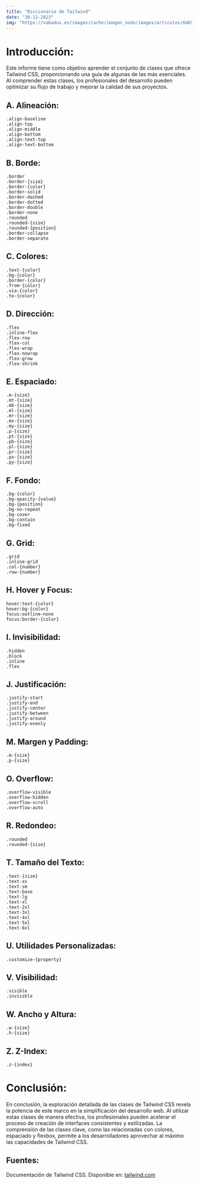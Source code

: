 ```yaml
---
title: "Diccionario de Tailwind"
date: "30-12-2023"
img: "https://vabadus.es/images/cache/imagen_nodo/images/articulos/64b524021adc5990918944.png"
---
```


# Introducción:

Este informe tiene como objetivo aprender el conjunto de clases que ofrece Tailwind CSS, proporcionando una guía de algunas de las más esenciales. Al comprender estas clases, los profesionales del desarrollo pueden optimizar su flujo de trabajo y mejorar la calidad de sus proyectos.

## A. Alineación:

```
.align-baseline
.align-top
.align-middle
.align-bottom
.align-text-top
.align-text-bottom
```

## B. Borde:

```
.border
.border-{size}
.border-{color}
.border-solid
.border-dashed
.border-dotted
.border-double
.border-none
.rounded
.rounded-{size}
.rounded-{position}
.border-collapse
.border-separate
```

## C. Colores:

```
.text-{color}
.bg-{color}
.border-{color}
.from-{color}
.via-{color}
.to-{color}
```

## D. Dirección:

```
.flex
.inline-flex
.flex-row
.flex-col
.flex-wrap
.flex-nowrap
.flex-grow
.flex-shrink
```

## E. Espaciado:

```
.m-{size}
.mt-{size}
.mb-{size}
.ml-{size}
.mr-{size}
.mx-{size}
.my-{size}
.p-{size}
.pt-{size}
.pb-{size}
.pl-{size}
.pr-{size}
.px-{size}
.py-{size}
```

## F. Fondo:

```
.bg-{color}
.bg-opacity-{value}
.bg-{position}
.bg-no-repeat
.bg-cover
.bg-contain
.bg-fixed
```

## G. Grid:

```
.grid
.inline-grid
.col-{number}
.row-{number}
```

## H. Hover y Focus:

```
hover:text-{color}
hover:bg-{color}
focus:outline-none
focus:border-{color}
```

## I. Invisibilidad:

```
.hidden
.block
.inline
.flex
```

## J. Justificación:

```
.justify-start
.justify-end
.justify-center
.justify-between
.justify-around
.justify-evenly
```

## M. Margen y Padding:

```
.m-{size}
.p-{size}
```

## O. Overflow:

```
.overflow-visible
.overflow-hidden
.overflow-scroll
.overflow-auto
```

## R. Redondeo:

```
.rounded
.rounded-{size}
```

## T. Tamaño del Texto:

```
.text-{size}
.text-xs
.text-sm
.text-base
.text-lg
.text-xl
.text-2xl
.text-3xl
.text-4xl
.text-5xl
.text-6xl
```

## U. Utilidades Personalizadas:

```
.customize-{property}
```

## V. Visibilidad:

```
.visible
.invisible
```

## W. Ancho y Altura:

```
.w-{size}
.h-{size}
```

## Z. Z-Index:

```
.z-{index}
```

# Conclusión:

En conclusión, la exploración detallada de las clases de Tailwind CSS revela la potencia de este marco en la simplificación del desarrollo web. Al utilizar estas clases de manera efectiva, los profesionales pueden acelerar el proceso de creación de interfaces consistentes y estilizadas. La comprensión de las clases clave, como las relacionadas con colores, espaciado y flexbox, permite a los desarrolladores aprovechar al máximo las capacidades de Tailwind CSS.

## Fuentes:

Documentación de Tailwind CSS. Disponible en:
[tailwind.com](https://tailwindcss.com/docs)
